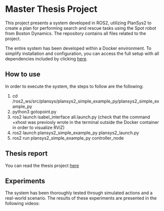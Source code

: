 # Master Thesis Project

This project presents a system developed in ROS2, utilizing PlanSys2 to create a plan for performing search and rescue tasks using the Spot robot from Boston Dynamics. The repository contains all files related to the project.

The entire system has been developed within a Docker environment. To simplify installation and configuration, you can access the full setup with all dependencies included by clicking [here](https://hub.docker.com/repository/docker/isacg5/final_solution/general).

## How to use
In order to execute the system, the steps to follow are the following:
1. cd /ros2_ws/src/plansys/plansys2_simple_example_py/plansys2_simple_example_py
2. python3 gotopoint.py
3. ros2 launch isabel_interface all.launch.py (check that the command +xhost was previosly wrote in the terminal outside the Docker container in order to visualize RViZ)
4. ros2 launch plansys2_simple_example_py plansys2_launch.py 
5. ros2 run plansys2_simple_example_py controller_node 

## Thesis report
You can read the thesis project [here](https://github.com/isacg5/thesis_project/tree/main/thesis)


## Experiments
The system has been thoroughly tested through simulated actions and a real-world scenario. The results of these experiments are presented in the following videos:
